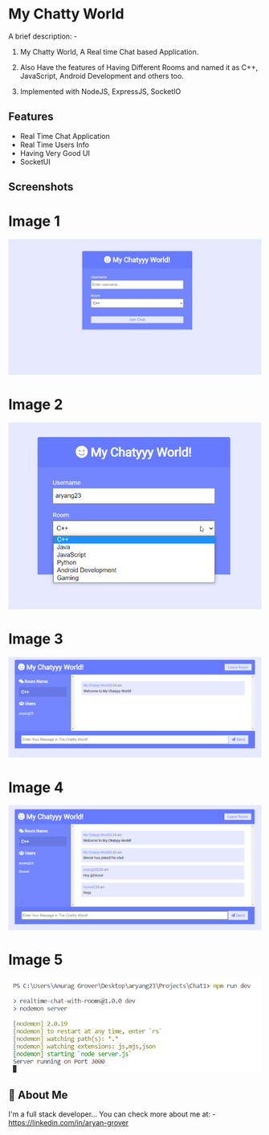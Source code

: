 # My Chatty World

A brief description: -


1. My Chatty World, A Real time Chat based Application.

2. Also Have the features of Having Different Rooms and named it as C++, JavaScript, Android Development and others too.

3. Implemented with NodeJS, ExpressJS, SocketIO


## Features

- Real Time Chat Application
- Real Time Users Info
- Having Very Good UI
- SocketUI




## Screenshots


# Image 1
![alt text](https://github.com/aryang23/My-Chattty-World/blob/main/Images/Image%201.png)
# Image 2
![alt text](https://github.com/aryang23/My-Chattty-World/blob/main/Images/Image%202.png)
# Image 3
![alt text](https://github.com/aryang23/My-Chattty-World/blob/main/Images/Image%203.png)
# Image 4
![alt text](https://github.com/aryang23/My-Chattty-World/blob/main/Images/Image%204.png)
# Image 5
![alt text](https://github.com/aryang23/My-Chattty-World/blob/main/Images/Image%205.png)

## 🚀 About Me
I'm a full stack developer...
You can check more about me at: - https://linkedin.com/in/aryan-grover

